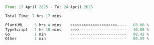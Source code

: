 <!--START_SECTION:waka-->

```rust
From: 17 April 2025 - To: 24 April 2025

Total Time: 7 hrs 17 mins

PlantUML     6 hrs 4 mins    >>>>>>>>>>>>>>>>>>>>>----   83.00 %
TypeScript   1 hr 10 mins    >>>>---------------------   16.08 %
Go           1 min           -------------------------   00.42 %
Other        1 min           -------------------------   00.39 %
```

<!--END_SECTION:waka-->

